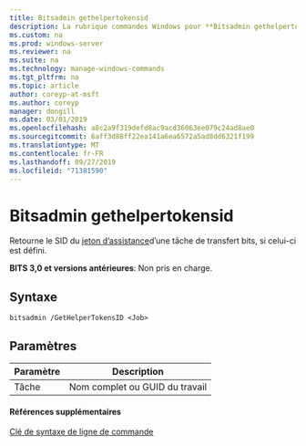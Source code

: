 ```yaml
---
title: Bitsadmin gethelpertokensid
description: La rubrique commandes Windows pour **Bitsadmin gethelpertokensid** -retourne le SID du jeton d’assistance d’une tâche de transfert bits, s’il est défini.
ms.custom: na
ms.prod: windows-server
ms.reviewer: na
ms.suite: na
ms.technology: manage-windows-commands
ms.tgt_pltfrm: na
ms.topic: article
author: coreyp-at-msft
ms.author: coreyp
manager: dongill
ms.date: 03/01/2019
ms.openlocfilehash: a8c2a9f319defd8ac9acd36063ee079c24ad8ae0
ms.sourcegitcommit: 6aff3d88ff22ea141a6ea6572a5ad8dd6321f199
ms.translationtype: MT
ms.contentlocale: fr-FR
ms.lasthandoff: 09/27/2019
ms.locfileid: "71381590"
---
```

# <a name="bitsadmin-gethelpertokensid"></a>Bitsadmin gethelpertokensid

Retourne le SID du [jeton d’assistance](/windows/desktop/bits/helper-tokens-for-bits-transfer-jobs)d’une tâche de transfert bits, si celui-ci est défini.

**BITS 3,0 et versions antérieures**: Non pris en charge.

## <a name="syntax"></a>Syntaxe

```
bitsadmin /GetHelperTokensID <Job>
```

## <a name="parameters"></a>Paramètres

|Paramètre|Description|
|---------|-----------|
|Tâche|Nom complet ou GUID du travail|

#### <a name="additional-references"></a>Références supplémentaires

[Clé de syntaxe de ligne de commande](command-line-syntax-key.md)
